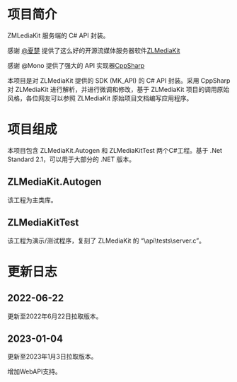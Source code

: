 # 项目简介
 ZMLediaKit 服务端的 C# API 封装。
 
 感谢 [@夏楚](https://github.com/xia-chu) 提供了这么好的开源流媒体服务器软件[ZLMediaKit ](https://github.com/ZLMediaKit/ZLMediaKit)
 
 感谢 @Mono 提供了强大的 API 实现器[CppSharp](https://github.com/mono/CppSharp)
 
 本项目是对 ZLMediaKit 提供的 SDK (MK_API) 的 C# API 封装。采用 CppSharp 对 ZLMediaKit 进行解析，并进行微调和修改，基于 ZLMediaKit 项目的调用原始风格，各位网友可以参照 ZLMediaKit 原始项目文档编写应用程序。
 
# 项目组成
 本项目包含 ZLMediaKit.Autogen 和 ZLMediaKitTest 两个C#工程。基于 .Net Standard 2.1，可以用于大部分的 .NET 版本。
 ## ZLMediaKit.Autogen
 该工程为主类库。
 
 ## ZLMediaKitTest
 该工程为演示/测试程序，复刻了 ZLMediaKit 的 “\api\tests\server.c”。
 
# 更新日志
 ## 2022-06-22
 更新至2022年6月22日拉取版本。
 
 ## 2023-01-04
 更新至2023年1月3日拉取版本。
 
 增加WebAPI支持。
 

